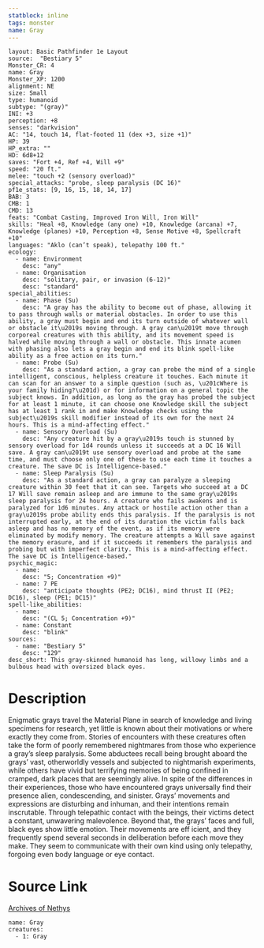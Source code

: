 ```yaml
---
statblock: inline
tags: monster
name: Gray
---
```

```statblock
layout: Basic Pathfinder 1e Layout
source:  "Bestiary 5"
Monster_CR: 4
name: Gray
Monster_XP: 1200
alignment: NE
size: Small
type: humanoid
subtype: "(gray)"
INI: +3
perception: +8
senses: "darkvision"
AC: "14, touch 14, flat-footed 11 (dex +3, size +1)"
HP: 39
HP_extra: ""
HD: 6d8+12
saves: "Fort +4, Ref +4, Will +9"
speed: "20 ft."
melee: "touch +2 (sensory overload)"
special_attacks: "probe, sleep paralysis (DC 16)"
pf1e_stats: [9, 16, 15, 18, 14, 17]
BAB: 3
CMB: 1
CMD: 13
feats: "Combat Casting, Improved Iron Will, Iron Will"
skills: "Heal +8, Knowledge (any one) +10, Knowledge (arcana) +7, Knowledge (planes) +10, Perception +8, Sense Motive +8, Spellcraft +10"
languages: "Aklo (can’t speak), telepathy 100 ft."
ecology:
  - name: Environment
    desc: "any"
  - name: Organisation
    desc: "solitary, pair, or invasion (6-12)"
    desc: "standard"
special_abilities:
  - name: Phase (Su)
    desc: "A gray has the ability to become out of phase, allowing it to pass through walls or material obstacles. In order to use this ability, a gray must begin and end its turn outside of whatever wall or obstacle it\u2019s moving through. A gray can\u2019t move through corporeal creatures with this ability, and its movement speed is halved while moving through a wall or obstacle. This innate acumen with phasing also lets a gray begin and end its blink spell-like ability as a free action on its turn."
  - name: Probe (Su)
    desc: "As a standard action, a gray can probe the mind of a single intelligent, conscious, helpless creature it touches. Each minute it can scan for an answer to a simple question (such as, \u201cWhere is your family hiding?\u201d) or for information on a general topic the subject knows. In addition, as long as the gray has probed the subject for at least 1 minute, it can choose one Knowledge skill the subject has at least 1 rank in and make Knowledge checks using the subject\u2019s skill modifier instead of its own for the next 24 hours. This is a mind-affecting effect."
  - name: Sensory Overload (Su)
    desc: "Any creature hit by a gray\u2019s touch is stunned by sensory overload for 1d4 rounds unless it succeeds at a DC 16 Will save. A gray can\u2019t use sensory overload and probe at the same time, and must choose only one of these to use each time it touches a creature. The save DC is Intelligence-based."
  - name: Sleep Paralysis (Su)
    desc: "As a standard action, a gray can paralyze a sleeping creature within 30 feet that it can see. Targets who succeed at a DC 17 Will save remain asleep and are immune to the same gray\u2019s sleep paralysis for 24 hours. A creature who fails awakens and is paralyzed for 1d6 minutes. Any attack or hostile action other than a gray\u2019s probe ability ends this paralysis. If the paralysis is not interrupted early, at the end of its duration the victim falls back asleep and has no memory of the event, as if its memory were eliminated by modify memory. The creature attempts a Will save against the memory erasure, and if it succeeds it remembers the paralysis and probing but with imperfect clarity. This is a mind-affecting effect. The save DC is Intelligence-based."
psychic_magic:
  - name:
    desc: "5; Concentration +9)"
  - name: 7 PE
    desc: "anticipate thoughts (PE2; DC16), mind thrust II (PE2; DC16), sleep (PE1; DC15)"
spell-like_abilities:
  - name:
    desc: "(CL 5; Concentration +9)"
  - name: Constant
    desc: "blink"
sources:
  - name: "Bestiary 5"
    desc: "129"
desc_short: This gray-skinned humanoid has long, willowy limbs and a bulbous head with oversized black eyes.
```
# Description
Enigmatic grays travel the Material Plane in search of knowledge and living specimens for research, yet little is known about their motivations or where exactly they come from. Stories of encounters with these creatures often take the form of poorly remembered nightmares from those who experience a gray’s sleep paralysis. Some abductees recall being brought aboard the grays’ vast, otherworldly vessels and subjected to nightmarish experiments, while others have vivid but terrifying memories of being confined in cramped, dark places that are seemingly alive. In spite of the differences in their experiences, those who have encountered grays universally find their presence alien, condescending, and sinister. Grays’ movements and expressions are disturbing and inhuman, and their intentions remain inscrutable. Through telepathic contact with the beings, their victims detect a constant, unwavering malevolence. Beyond that, the grays’ faces and full, black eyes show little emotion. Their movements are eff icient, and they frequently spend several seconds in deliberation before each move they make. They seem to communicate with their own kind using only telepathy, forgoing even body language or eye contact.
# Source Link
[Archives of Nethys](https://aonprd.com/MonsterDisplay.aspx?ItemName=Gray)
```encounter-table
name: Gray
creatures:
  - 1: Gray
```
